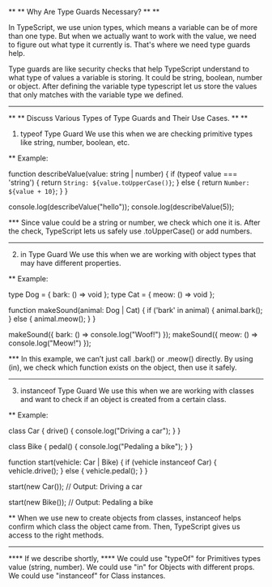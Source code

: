 
** ** Why Are Type Guards Necessary? ** **

In TypeScript, we use union types, which means a variable can be of more than one type. But when we actually want to work with the value, we need to figure out what type it currently is. That's where we need type guards help.

Type guards are like security checks that help TypeScript understand to what type of values a variable is storing. It could be string, boolean, number or object. After defining the variable type typescript let us store the values that only matches with the variable type we defined. 

----------------------------------------------------------------------------------------

** ** Discuss Various Types of Type Guards and Their Use Cases. ** **

1. typeof Type Guard
We use this when we are checking primitive types like string, number, boolean, etc.

** Example:

function describeValue(value: string | number) {
    if (typeof value === 'string') {
        return `String: ${value.toUpperCase()}`; 
    } else {
        return `Number: ${value + 10}`;
    }
}

console.log(describeValue("hello"));
console.log(describeValue(5)); 

*** Since value could be a string or number, we check which one it is. After the check, TypeScript lets us safely use .toUpperCase() or add numbers.

---------------------------------------------------------------

2. in Type Guard
We use this when we are working with object types that may have different properties.

** Example:

type Dog = { bark: () => void };
type Cat = { meow: () => void };

function makeSound(animal: Dog | Cat) {
    if ('bark' in animal) {
        animal.bark(); 
    } else {
        animal.meow();
    }
}

makeSound({ bark: () => console.log("Woof!") });
makeSound({ meow: () => console.log("Meow!") });

*** In this example, we can’t just call .bark() or .meow() directly. By using (in), we check which function exists on the object, then use it safely.

------------------------------------------------------------------

3. instanceof Type Guard
We use this when we are working with classes and want to check if an object is created from a certain class.

** Example:

class Car {
    drive() { console.log("Driving a car"); }
}

class Bike {
    pedal() { console.log("Pedaling a bike"); }
}

function start(vehicle: Car | Bike) {
    if (vehicle instanceof Car) {
        vehicle.drive();
    } else {
        vehicle.pedal();
    }
}

start(new Car());
// Output: Driving a car

start(new Bike()); 
// Output: Pedaling a bike

** When we use new to create objects from classes, instanceof helps confirm which class the object came from. Then, TypeScript gives us access to the right methods.

---------------------------------------------------------

**** If we describe shortly, ****
We could use "typeOf" for Primitives types value (string, number).
We could use "in" for Objects with different props.
We could use "instanceof" for Class instances.


